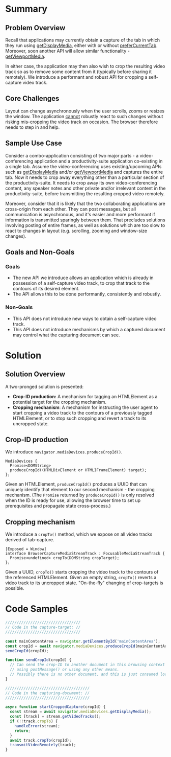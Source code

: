 # Summary
## Problem Overview
Recall that applications may currently obtain a capture of the tab in which they run using [getDisplayMedia](https://developer.mozilla.org/en-US/docs/Web/API/MediaDevices/getDisplayMedia), either with or without [preferCurrentTab](http://go/get-current-browsing-context-media). Moreover, soon another API will allow similar functionality - [getViewportMedia](https://github.com/w3c/mediacapture-screen-share/issues/155).

In either case, the application may then also wish to crop the resulting video track so as to remove some content from it (typically before sharing it remotely). We introduce a performant and robust API for cropping a self-capture video track.

## Core Challenges
Layout can change asynchronously when the user scrolls, zooms or resizes the window. The application [cannot](https://docs.google.com/document/d/1dULARMnMZggfWqa_Ti_GrINRNYXGIli3XK9brzAKEV8/edit#heading=h.vtnc1viphmzf) robustly react to such changes without risking mis-cropping the video track on occasion. The browser therefore needs to step in and help.

## Sample Use Case
Consider a combo-application consisting of two major parts - a video-conferencing application and a productivity-suite application co-existing in a single tab. Assume the video-conferencing uses existing/upcoming APIs such as [getDisplayMedia](https://developer.mozilla.org/en-US/docs/Web/API/MediaDevices/getDisplayMedia) and/or [getViewportMedia](https://github.com/w3c/mediacapture-screen-share/issues/155) and captures the entire tab. Now it needs to crop away everything other than a particular section of the productivity-suite. It needs to crop away its own video-conferencing content, any speaker notes and other private and/or irrelevant content in the productivity-suite, before transmitting the resulting cropped video remotely.

Moreover, consider that it is likely that the two collaborating applications are cross-origin from each other. They can post messages, but all communication is asynchronous, and it's easier and more performant if information is transmitted sparingly between them. That precludes solutions involving posting of entire frames, as well as solutions which are too slow to react to changes in layout (e.g. scrolling, zooming and window-size changes).

## Goals and Non-Goals
### Goals
* The new API we introduce allows an application which is already in possession of a self-capture video track, to crop that track to the contours of its desired element.
* The API allows this to be done performantly, consistently and robustly.
### Non-Goals
* This API does not introduce new ways to obtain a self-capture video track.
* This API does not introduce mechanisms by which a captured document may control what the capturing document can see.

# Solution
## Solution Overview
A two-pronged solution is presented:
* **Crop-ID production:** A mechanism for tagging an HTMLElement as a potential target for the cropping mechanism.
* **Cropping mechanism**: A mechanism for instructing the user agent to start cropping a video track to the contours of a previously tagged HTMLElement, or to stop such cropping and revert a track to its uncropped state.

## Crop-ID production
We introduce `navigator.mediaDevices.produceCropId()`.
```webidl
MediaDevices {
  Promise<DOMString>
  produceCropId((HTMLDivElement or HTMLIFrameElement) target);
};
```
Given an HTMLElement, `produceCropId()` produces a UUID that can uniquely identify that element to our second mechanism - the cropping mechanism.
(The `Promise` returned by `produceCropId()` is only resolved when the ID is ready for use, allowing the browser time to set up prerequisites and propagate state cross-process.)

## Cropping mechanism
We introduce a `cropTo()` method, which we expose on all video tracks derived of tab-capture.
```webidl
[Exposed = Window]
interface BrowserCaptureMediaStreamTrack : FocusableMediaStreamTrack {
  Promise<undefined> cropTo(DOMString cropTarget);
};
```
Given a UUID, `cropTo()` starts cropping the video track to the contours of the referenced HTMLElement.
Given an empty string, `cropTo()` reverts a video track to its uncropped state.
"On-the-fly" changing of crop-targets is possible.

# Code Samples
```js
/////////////////////////////////
// Code in the capture-target: //
/////////////////////////////////

const mainContentArea = navigator.getElementById('mainContentArea');
const cropId = await navigator.mediaDevices.produceCropId(mainContentArea);
sendCropId(cropId);

function sendCropId(cropId) {
  // Can send the crop-ID to another document in this browsing context
  // using postMessage() or using any other means.
  // Possibly there is no other document, and this is just consumed locally.
}

/////////////////////////////////////
// Code in the capturing-document: //
/////////////////////////////////////

async function startCroppedCapture(cropId) {
  const stream = await navigator.mediaDevices.getDisplayMedia();
  const [track] = stream.getVideoTracks();
  if (!!track.cropTo) {
    handleError(stream);
    return;
  }
  await track.cropTo(cropId);
  transmitVideoRemotely(track);
}
```
